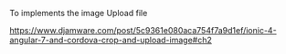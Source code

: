 
To implements the image Upload file

https://www.djamware.com/post/5c9361e080aca754f7a9d1ef/ionic-4-angular-7-and-cordova-crop-and-upload-image#ch2